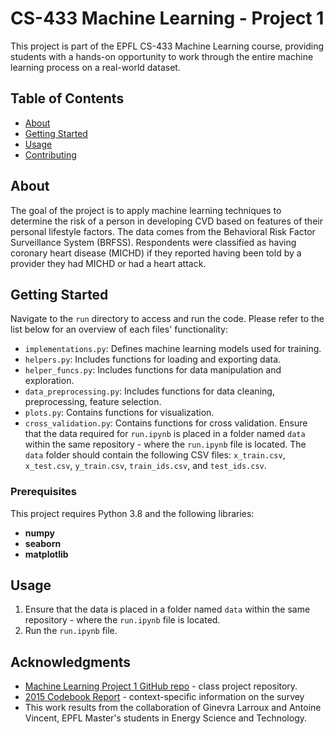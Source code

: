 # CS-433 Machine Learning - Project 1

This project is part of the EPFL CS-433 Machine Learning course, providing students with a hands-on opportunity to work through the entire machine learning process on a real-world dataset.

## Table of Contents
- [About](#about)
- [Getting Started](#getting-started)
- [Usage](#usage)
- [Contributing](#contributing)

## About
The goal of the project is to apply machine learning techniques to determine the risk of a person in developing CVD based on features of their personal lifestyle factors. The data comes from the Behavioral Risk Factor Surveillance System (BRFSS). Respondents were classified as having coronary heart disease (MICHD) if they reported having been told by a provider they had MICHD or had a heart attack. 

## Getting Started
Navigate to the `run` directory to access and run the code.
Please refer to the list below for an overview of each files' functionality:
- `implementations.py`: Defines machine learning models used for training.
- `helpers.py`: Includes functions for loading and exporting data.
- `helper_funcs.py`: Includes functions for data manipulation and exploration.
- `data_preprocessing.py`: Includes functions for data cleaning, preprocessing, feature selection.
- `plots.py`: Contains functions for visualization.
- `cross_validation.py`: Contains functions for cross validation.
Ensure that the data required for `run.ipynb` is placed in a folder named `data` within the same repository - where the `run.ipynb` file is located. The `data` folder should contain the following CSV files: `x_train.csv`, `x_test.csv`, `y_train.csv`, `train_ids.csv`, and `test_ids.csv`.

### Prerequisites
This project requires Python 3.8 and the following libraries:

- **numpy**
- **seaborn**
- **matplotlib**

## Usage
1. Ensure that the data is placed in a folder named `data` within the same repository - where the `run.ipynb` file is located.
2. Run the `run.ipynb` file.

## Acknowledgments
- [Machine Learning Project 1 GitHub repo](https://github.com/epfml/ML_course/tree/main/projects/project1) - class project repository.
- [2015 Codebook Report](https://www.cdc.gov/brfss/annual_data/2015/pdf/codebook15_llcp.pdf) - context-specific information on the survey
- This work results from the collaboration of Ginevra Larroux and Antoine Vincent, EPFL Master's students in Energy Science and Technology.

